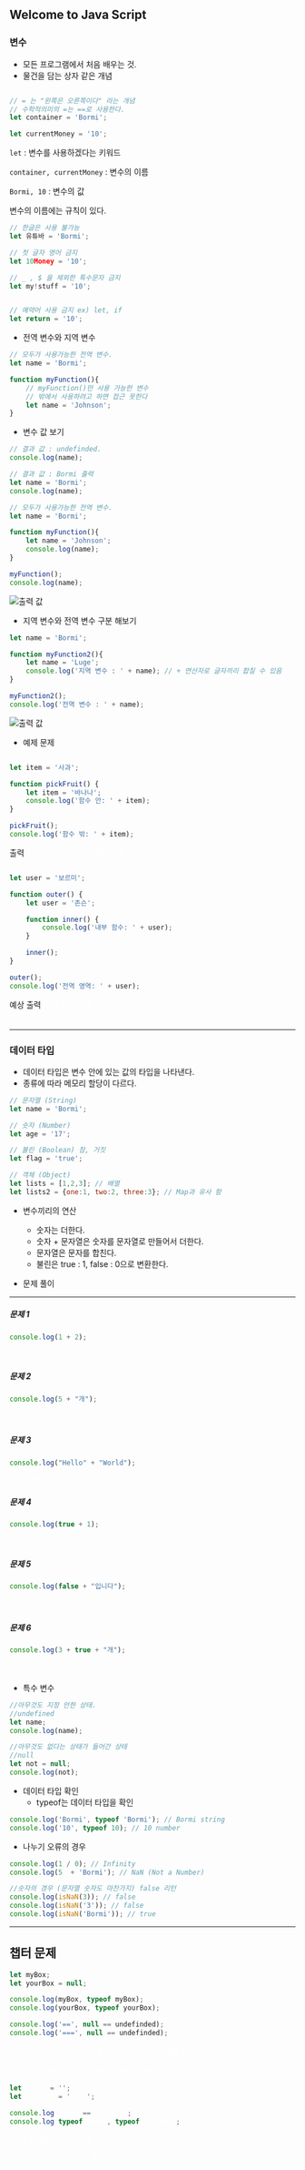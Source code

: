 ## Welcome to Java Script

### 변수

- 모든 프로그램에서 처음 배우는 것.
- 물건을 담는 상자 같은 개념

```js

// = 는 "왼쪽은 오른쪽이다" 라는 개념
// 수학적의미의 =는 ==로 사용한다. 
let container = 'Bormi';

let currentMoney = '10';
```

`let` : 변수를 사용하겠다는 키워드

`container, currentMoney` : 변수의 이름

`Bormi, 10` : 변수의 값

변수의 이름에는 규칙이 있다.

```js
// 한글은 사용 불가능
let 유튜바 = 'Bormi';

// 첫 글자 영어 금지
let 10Money = '10';

// _ , $ 을 제외한 특수문자 금지
let my!stuff = '10';


// 예약어 사용 금지 ex) let, if
let return = '10';
```

- 전역 변수와 지역 변수

```js
// 모두가 사용가능한 전역 변수.
let name = 'Bormi';

function myFunction(){
    // myFunction()만 사용 가능한 변수
    // 밖에서 사용하려고 하면 접근 못한다
    let name = 'Johnson';
}
```
- 변수 값 보기

```js
// 결과 값 : undefinded. 
console.log(name);

// 결과 값 : Bormi 출력
let name = 'Bormi';
console.log(name);
```


```js
// 모두가 사용가능한 전역 변수.
let name = 'Bormi';

function myFunction(){
    let name = 'Johnson';
    console.log(name);
}

myFunction();
console.log(name);
```

![출력 값](01.png)

- 지역 변수와 전역 변수 구분 해보기 

```js
let name = 'Bormi';

function myFunction2(){
    let name = 'Luge';
    console.log('지역 변수 : ' + name); // + 연산자로 글자끼리 합칠 수 있음 
}

myFunction2();
console.log('전역 변수 : ' + name);
```

![출력 값](02.png)

- 예제 문제

```js

let item = '사과';

function pickFruit() {
    let item = '바나나';
    console.log('함수 안: ' + item);
}

pickFruit();
console.log('함수 밖: ' + item);

```

출력
<span style="color: white;">
함수 안: 바나나
함수 밖: 사과
</span>

```js

let user = '보르미';

function outer() {
    let user = '존슨';

    function inner() {
        console.log('내부 함수: ' + user);
    }

    inner();
}

outer();
console.log('전역 영역: ' + user);


```
예상 출력
<span style="color: white;">
    내부 함수: 존슨  
    전역 영역: 보르미
</span>

---

### 데이터 타입

- 데이터 타입은 변수 안에 있는 값의 타입을 나타낸다.
- 종류에 따라 메모리 할당이 다르다.

```js
// 문자열 (String)
let name = 'Bormi';

// 숫자 (Number)
let age = '17';

// 불린 (Boolean) 참, 거짓
let flag = 'true';

// 객체 (Object)
let lists = [1,2,3]; // 배열
let lists2 = {one:1, two:2, three:3}; // Map과 유사 함 
```

- 변수끼리의 연산
    - 숫자는 더한다.
    - 숫자 + 문자열은 숫자를 문자열로 만들어서 더한다.
    - 문자열은 문자를 합친다.
    - 불린은 true : 1, false : 0으로 변환한다.



- 문제 풀이

---

##### 문제 1

```js
console.log(1 + 2);
```
<span style="color: white;">
3
</span>

##### 문제 2

```js
console.log(5 + "개");
```

<span style="color: white;">
"5개" ""-> 문자열로 나온다는 뜻
</span>

##### 문제 3

```js
console.log("Hello" + "World");
```

<span style="color: white;">
"HelloWorld"
</span>

##### 문제 4

```js
console.log(true + 1);
```

<span style="color: white;">
2
</span>


##### 문제 5

```js
console.log(false + "입니다");
```

<span style="color: white;">
"0입니다"
</span>


##### 문제 6

```js
console.log(3 + true + "개");
```

<span style="color: white;">
"4개"
</span>


- 특수 변수
```js
//아무것도 지정 안한 상태.
//undefined
let name;
console.log(name);

//아무것도 없다는 상태가 들어간 상태
//null
let not = null;
console.log(not);
```

- 데이터 타입 확인
    - typeof는 데이터 타입을 확인

```js
console.log('Bormi', typeof 'Bormi'); // Bormi string
console.log('10', typeof 10); // 10 number
```

- 나누기 오류의 경우

```js
console.log(1 / 0); // Infinity
console.log(5  + 'Bormi'); // NaN (Not a Number)

//숫자의 경우 (문자열 숫자도 마찬가지) false 리턴
console.log(isNaN(3)); // false
console.log(isNaN('3')); // false
console.log(isNaN('Bormi')); // true
```


---
## 챕터 문제
```js
let myBox;
let yourBox = null;

console.log(myBox, typeof myBox);
console.log(yourBox, typeof yourBox);

console.log('==', null == undefinded);
console.log('===', null == undefinded);
```
<span style="color: white;">
undefined undefined
null object -> js 유우명한 버그임
== true
=== false

===는 엄격한 비교다 타입이 정확히 일치해야한다.
</span>


```js
let myBox = '';
let yourBox = '    ';

console.log(myBox == yourBox);
console.log(typeof myBox, typeof yourBox);
```
<span style="color: white;">
false
undefined string

yourBox 안에는 공백이 들어가 있다.
</span>